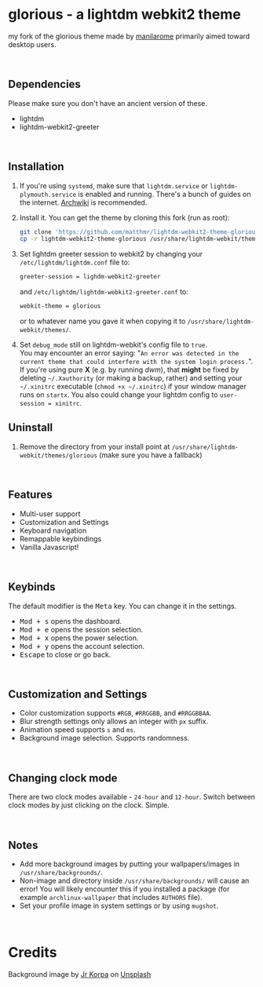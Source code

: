 # glorious - a lightdm webkit2 theme

my fork of the glorious theme made by [manilarome](https://github.com/manilarome) primarily aimed toward desktop users.

<br/>

<!--## [Live Demo](https://manilarome.github.io/lightdm-webkit2-theme-glorious)

### Demo password: `toor`

<p align='center'><img alt='glorious' src='glorious.gif'/><br/><i>glorious slightly modified </i></p>
-->

## Dependencies

Please make sure you don't have an ancient version of these.

+ lightdm
+ lightdm-webkit2-greeter

<br/>

## Installation

1. If you're using `systemd`, make sure that `lightdm.service` or `lightdm-plymouth.service` is enabled and running. There's a bunch of guides on the internet. [Archwiki](https://wiki.archlinux.org/index.php/LightDM) is recommended.

2. Install it. You can get the theme by cloning this fork (run as root):
	```sh
	git clone 'https://github.com/matthmr/lightdm-webkit2-theme-glorious.git'
	cp -r lightdm-webkit2-theme-glorious /usr/share/lightdm-webkit/themes/glorious
	```

3. Set lightdm greeter session to webkit2 by changing your `/etc/lightdm/lightdm.conf` file to:

	```sh
	greeter-session = lighdm-webkit2-greeter
	```
	and `/etc/lightdm/lightdm-webkit2-greeter.conf` to:
	```sh
	webkit-theme = glorious
	```
	or to whatever name you gave it when copying it to `/usr/share/lightdm-webkit/themes/`.

4. Set `debug_mode` still on lightdm-webkit's config file to `true`.<br/>You may encounter an error saying: "`An error was detected in the current theme that could interfere with the system login process.`".<br/>
If you're using pure **X** (e.g. by running *dwm*), that **might** be fixed by deleting `~/.Xauthority` (or making a backup, rather) and setting your `~/.xinitrc` executable (`chmod +x ~/.xinitrc`) if your window manager runs on `startx`. You also could change your lightdm config to `user-session = xinitrc`.


## Uninstall

1. Remove the directory from your install point at `/usr/share/lightdm-webkit/themes/glorious` (make sure you have a fallback)

<br/>

## Features

+ Multi-user support
+ Customization and Settings
+ Keyboard navigation
+ Remappable keybindings
+ Vanilla Javascript!

<br/>

## Keybinds

The default modifier is the <kbd>Meta</kbd> key. You can change it in the settings.

+ <kbd>Mod + s</kbd> opens the dashboard.
+ <kbd>Mod + e</kbd> opens the session selection.
+ <kbd>Mod + x</kbd> opens the power selection.
+ <kbd>Mod + y</kbd> opens the account selection.
+ <kbd>Escape</kbd> to close or go back.

<br/>

## Customization and Settings

+ Color customization supports `#RGB`, `#RRGGBB`, and `#RRGGBBAA`.
+ Blur strength settings only allows an integer with `px` suffix.
+ Animation speed supports `s` and `ms`.
+ Background image selection. Supports randomness.

<br/>

## Changing clock mode

There are two clock modes available - `24-hour` and `12-hour`. Switch between clock modes by just clicking on the clock. Simple.

<br/>

## Notes

+ Add more background images by putting your wallpapers/images in `/usr/share/backgrounds/`.
+ Non-image and directory inside `/usr/share/backgrounds/` will cause an error! You will likely encounter this if you installed a package (for example `archlinux-wallpaper` that includes `AUTHORS` file).
+ Set your profile image in system settings or by using `mugshot`.

<br/>

# Credits

<span>Background image by <a href="https://unsplash.com/@korpa?utm_source=unsplash&amp;utm_medium=referral&amp;utm_content=creditCopyText">Jr Korpa</a> on <a href="https://unsplash.com/s/photos/cherry-blossoms-purple?utm_source=unsplash&amp;utm_medium=referral&amp;utm_content=creditCopyText">Unsplash</a></span>
